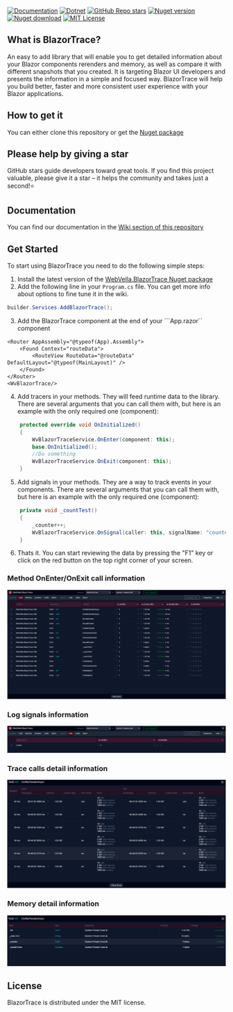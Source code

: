 [![Documentation](https://img.shields.io/badge/Homepage-blue?style=for-the-badge)](https://github.com/WebVella/WebVella.BlazorTrace/wiki)
[![Dotnet](https://img.shields.io/badge/platform-.NET-blue?style=for-the-badge)](https://www.nuget.org/packages/WebVella.BlazorTrace)
[![GitHub Repo stars](https://img.shields.io/github/stars/WebVella/WebVella.BlazorTrace?style=for-the-badge)](https://github.com/WebVella/WebVella.BlazorTrace/stargazers)
[![Nuget version](https://img.shields.io/nuget/v/WebVella.BlazorTrace?style=for-the-badge)](https://www.nuget.org/packages/WebVella.BlazorTrace)
[![Nuget download](https://img.shields.io/nuget/dt/WebVella.BlazorTrace?style=for-the-badge)](https://www.nuget.org/packages/WebVella.BlazorTrace)
[![MIT License](https://img.shields.io/badge/License-MIT-green.svg)](https://github.com/WebVella/WebVella.BlazorTrace/blob/main/LICENSE)

## What is BlazorTrace?
An easy to add library that will enable you to get detailed information about your Blazor components rerenders and memory, as well as compare it with different snapshots that you created. It is targeting Blazor UI developers and presents the information in a simple and focused way. BlazorTrace will help you build better, faster and more consistent user experience with your Blazor applications.

## How to get it
You can either clone this repository or get the [Nuget package](https://www.nuget.org/packages/WebVella.BlazorTrace)

## Please help by giving a star
GitHub stars guide developers toward great tools. If you find this project valuable, please give it a star – it helps the community and takes just a second!⭐

## Documentation
You can find our documentation in the [Wiki section of this repository](https://github.com/WebVella/WebVella.BlazorTrace/wiki)

## Get Started
To start using BlazorTrace you need to do the following simple steps:

1. Install the latest version of the [WebVella.BlazorTrace Nuget package](https://www.nuget.org/packages/WebVella.BlazorTrace)
2. Add the following line in your ```Program.cs``` file. You can get more info about options to fine tune it in the wiki.
``` csharp
builder.Services.AddBlazorTrace();
```
3. Add the BlazorTrace component at the end of your ```App.razor`` component
``` razor
<Router AppAssembly="@typeof(App).Assembly">
    <Found Context="routeData">
        <RouteView RouteData="@routeData" DefaultLayout="@typeof(MainLayout)" />
    </Found>
</Router>
<WvBlazorTrace/>
```
4. Add tracers in your methods. They will feed runtime data to the library. There are several arguments that you can call them with, but here is an example with the only required one (component):
``` csharp
	protected override void OnInitialized()
	{
		WvBlazorTraceService.OnEnter(component: this);
		base.OnInitialized();
		//Do something
		WvBlazorTraceService.OnExit(component: this);
	}
```
5. Add signals in your methods. They are a way to track events in your components. There are several arguments that you can call them with, but here is an example with the only required one (component):
``` csharp
	private void _countTest()
	{
		_counter++;
		WvBlazorTraceService.OnSignal(caller: this, signalName: "counter");
	}
```
6. Thats it. You can start reviewing the data by pressing the "F1" key or click on the red button on the top right corner of your screen.

### Method OnEnter/OnExit call information

![BlazorTrace modal](/images/trace-modal-methods.png)

### Log signals information

![BlazorTrace modal](/images/trace-modal-signals.png)

### Trace calls detail information

![BlazorTrace modal](/images/trace-list-modal.png)

### Memory detail information

![BlazorTrace modal](/images/memory-modal.png)

## License
BlazorTrace is distributed under the MIT license.